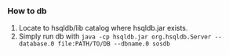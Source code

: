 ### How to db
1. Locate to hsqldb/lib catalog where hsqldb.jar exists.
2. Simply run db with `java -cp hsqldb.jar org.hsqldb.Server --database.0 file:PATH/TO/DB --dbname.0 sosdb`